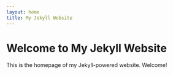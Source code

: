 ```yaml
---
layout: home
title: My Jekyll Website
---
```


# Welcome to My Jekyll Website

This is the homepage of my Jekyll-powered website. Welcome!
